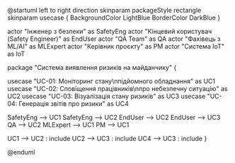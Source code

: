 @startuml
left to right direction
skinparam packageStyle rectangle
skinparam usecase {
  BackgroundColor LightBlue
  BorderColor DarkBlue
}

actor "Інженер з безпеки" as SafetyEng
actor "Кінцевий користувач (Safety Engineer)" as EndUser
actor "QA Team" as QA
actor "Фахівець з ML/AI" as MLExpert
actor "Керівник проєкту" as PM
actor "Система IoT" as IoT

package "Система виявлення ризиків на майданчику" {

  usecase "UC-01: Моніторинг стану\nпідйомного обладнання" as UC1
  usecase "UC-02: Сповіщення працівників\nпро небезпечну ситуацію" as UC2
  usecase "UC-03: Візуалізація стану ризиків" as UC3
  usecase "UC-04: Генерація звітів про ризики" as UC4

  SafetyEng --> UC1
  SafetyEng --> UC2
  EndUser --> UC2
  EndUser --> UC3
  QA --> UC2
  MLExpert --> UC1
  PM --> UC1

  UC1 --> UC2 : include
  UC2 --> UC3 : include
  UC4 --> UC3 : include
}

@enduml

